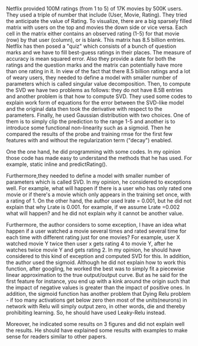 
Netflix provided 100M ratings (from 1 to 5) of 17K movies by 500K users. They used a triple of number that include (User, Movie, Rating). They tried the anticipate the value of Rating. To visualize, there are a big sparsely filled matrix with users on the top and movies the down side or vice versa. Each cell in the matrix either contains an observed rating (1-5) for that movie (row) by that user (column), or is blank. This matrix has 8.5 billion entries. Netflix has then posed a "quiz" which consists of a bunch of question marks and we have to fill best-guess ratings in their places. The measure of accuracy is mean squared error. Also they provide a date for both the ratings and the question marks and the matrix can potentially have more than one rating in it. In view of the fact that there 8.5 billion ratings and a lot of weary users, they needed to define a model with smaller number of parameters which is called singular value decomposition. Then, to compute the SVD we have two problems as follows: they do not have 8.5B entries and another problem is that how to compute SVD. They used some codes to explain work form of equations for the error between the SVD-like model and the original data then took the derivative with respect to the parameters. Finally, he used Gaussian distribution with two choices. One of them is to simply clip the prediction to the range 1-5 and another is to introduce some functional non-linearity such as a sigmoid. Then he compared the results of the probe and training rmse for the first few features with and without the regularization term ("decay") enabled.

One the one hand, he did programming with some codes. In my opinion those code has made easy to understand the methods that he has used. For example, static inline and predictRating().

Furthermore,they needed to define a model with smaller number of parameters which is called SVD. In my opinion, he considered to exceptions well. For example, what will happen if there is a user who has only rated one movie or if there's a movie which only appears in the training set once, with a rating of 1. 
On the other hand, the author used lrate = 0.001, but he did not explain that why Lrate is 0.001. for example, if we assume Lrate =0.002 what will happen? and he did not explain why it cannot be another value. 

Furthermore, the author considers to some exception, I have an idea what happen if a user watched a movie several times and rated several time for each time with different rating just for one movies? For example, user X watched movie Y twice then user x gets rating 4 to movie Y, after he watches twice movie Y and gets rating 2. In my opinion, he should have considered to this kind of exception and computed SVD for this.
In addition, the author used the sigmoid. Although he did not explain how to work this function, after googling, he worked the best was to simply fit a piecewise linear approximation to the true output/output curve. But as he said for the first feature for instance, you end up with a kink around the origin such that the impact of negative values is greater than the impact of positive ones. In addition, the sigmoid function has another problem that Dying Relu problem - if too many activations get below zero then most of the units(neurons) in network with Relu will simply output zero, in other words, die and thereby prohibiting learning. So, he should have used Leaky-Relu instead.

Moreover, he indicated some results on 3 figures and did not explain well the results. He should have explained some results with examples to make sense for readers similar to other papers.  


